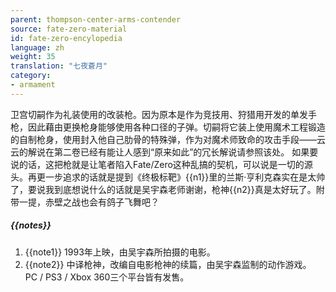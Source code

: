 ```yaml
---
parent: thompson-center-arms-contender
source: fate-zero-material
id: fate-zero-encylopedia
language: zh
weight: 35
translation: "七夜蒼月"
category:
- armament
---
```


卫宫切嗣作为礼装使用的改装枪。因为原本是作为竞技用、狩猎用开发的单发手枪，因此藉由更换枪身能够使用各种口径的子弹。切嗣将它装上使用魔术工程锻造的自制枪身，使用封入他自己肋骨的特殊弹，作为对魔术师致命的攻击手段――云云的解说在第二卷已经有能让人感到“原来如此”的冗长解说请参照该处。
如果要说的话，这把枪就是让笔者陷入Fate/Zero这种乱搞的契机，可以说是一切的源头。再更一步追求的话就是提到《终极标靶》{{n1}}里的兰斯·亨利克森实在是太帅了，要说我到底想说什么的话就是吴宇森老师谢谢，枪神{{n2}}真是太好玩了。附带一提，赤壁之战也会有鸽子飞舞吧？

##### {{notes}}

1. {{note1}} 1993年上映，由吴宇森所拍摄的电影。 
2. {{note2}} 中译枪神，改编自电影枪神的续篇，由吴宇森监制的动作游戏。 PC / PS3 / Xbox 360三个平台皆有发售。
